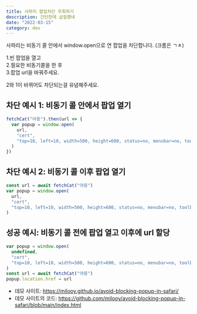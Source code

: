 ```yaml
---
title: 사파리 팝업차단 우회하기
description: 간단한데 삽질했네
date: "2022-03-15"
category: dev
---
```


사파리는 비동기 콜 안에서 window.open으로 연 팝업을 차단합니다. (크롬은 ㄱㅊ)

1.빈 팝업을 열고<br/> 2.필요한 비동기콜을 한 후 <br/>3.팝업 url을 바꿔주세요.

2와 1이 바뀌어도 차단되는걸 유념해주세요.

## 차단 예시 1: 비동기 콜 안에서 팝업 열기

```js
fetchCat("야옹").then(url => {
  var popup = window.open(
    url,
    "cert",
    "top=10, left=10, width=500, height=600, status=no, menubar=no, toolbar=no, resizable=no"
  )
})
```

## 차단 예시 2: 비동기 콜 이후 팝업 열기

```js
const url = await fetchCat("야옹")
var popup = window.open(
  url,
  "cert",
  "top=10, left=10, width=500, height=600, status=no, menubar=no, toolbar=no, resizable=no"
)
```

## 성공 예시: 비동기 콜 전에 팝업 열고 이후에 url 할당

```js
var popup = window.open(
  undefined,
  "cert",
  "top=10, left=10, width=500, height=600, status=no, menubar=no, toolbar=no, resizable=no"
)
const url = await fetchCat("야옹")
popup.location.href = url
```

- 데모 사이트: https://milooy.github.io/avoid-blocking-popup-in-safari/
- 데모 사이트의 코드: https://github.com/milooy/avoid-blocking-popup-in-safari/blob/main/index.html
